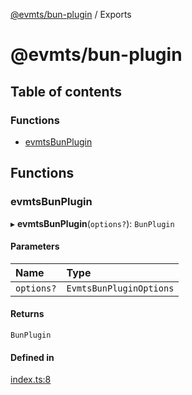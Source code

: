 [@evmts/bun-plugin](/reference/bun-plugin/README.md) / Exports

# @evmts/bun-plugin

## Table of contents

### Functions

- [evmtsBunPlugin](/reference/bun-plugin/modules.md#evmtsbunplugin)

## Functions

### evmtsBunPlugin

▸ **evmtsBunPlugin**(`options?`): `BunPlugin`

#### Parameters

| Name | Type |
| :------ | :------ |
| `options?` | `EvmtsBunPluginOptions` |

#### Returns

`BunPlugin`

#### Defined in

[index.ts:8](https://github.com/evmts/evmts-monorepo/blob/main/bundlers/bun/src/index.ts#L8)
